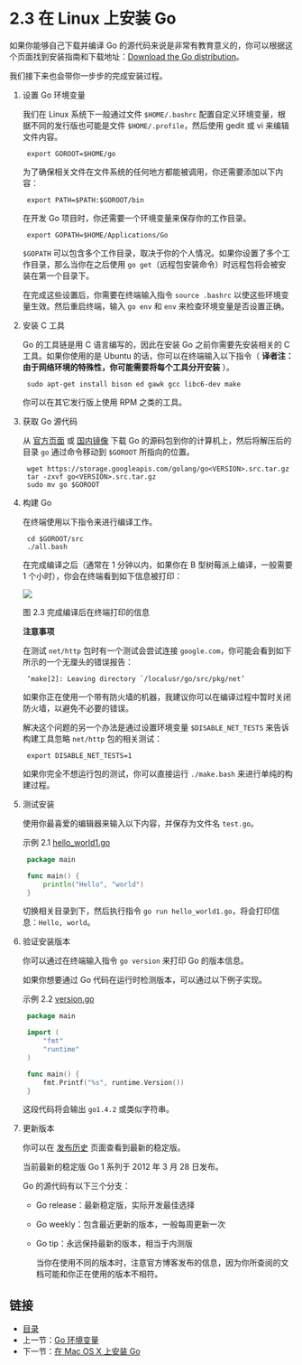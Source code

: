 # 2.3 在 Linux 上安装 Go

如果你能够自己下载并编译 Go 的源代码来说是非常有教育意义的，你可以根据这个页面找到安装指南和下载地址：[Download the Go distribution](http://golang.org/doc/install)。

我们接下来也会带你一步步的完成安装过程。

1. 设置 Go 环境变量

   我们在 Linux 系统下一般通过文件 `$HOME/.bashrc` 配置自定义环境变量，根据不同的发行版也可能是文件 `$HOME/.profile`，然后使用 gedit 或 vi 来编辑文件内容。

   ```
    export GOROOT=$HOME/go
   ```

   为了确保相关文件在文件系统的任何地方都能被调用，你还需要添加以下内容：

   ```
    export PATH=$PATH:$GOROOT/bin
   ```

   在开发 Go 项目时，你还需要一个环境变量来保存你的工作目录。

   ```
    export GOPATH=$HOME/Applications/Go
   ```

   `$GOPATH` 可以包含多个工作目录，取决于你的个人情况。如果你设置了多个工作目录，那么当你在之后使用 `go get`（远程包安装命令）时远程包将会被安装在第一个目录下。

   在完成这些设置后，你需要在终端输入指令 `source .bashrc` 以使这些环境变量生效。然后重启终端，输入 `go env` 和 `env` 来检查环境变量是否设置正确。

2. 安装 C 工具

   Go 的工具链是用 C 语言编写的，因此在安装 Go 之前你需要先安装相关的 C 工具。如果你使用的是 Ubuntu 的话，你可以在终端输入以下指令（ **译者注：由于网络环境的特殊性，你可能需要将每个工具分开安装** ）。

   ```
    sudo apt-get install bison ed gawk gcc libc6-dev make
   ```

   你可以在其它发行版上使用 RPM 之类的工具。

3. 获取 Go 源代码

   从 [官方页面](https://golang.org/dl/) 或 [国内镜像](http://www.golangtc.com/download) 下载 Go 的源码包到你的计算机上，然后将解压后的目录 `go` 通过命令移动到 `$GOROOT` 所指向的位置。

   ```
    wget https://storage.googleapis.com/golang/go<VERSION>.src.tar.gz
    tar -zxvf go<VERSION>.src.tar.gz
    sudo mv go $GOROOT
   ```

4. 构建 Go

   在终端使用以下指令来进行编译工作。

   ```
    cd $GOROOT/src
    ./all.bash
   ```

   在完成编译之后（通常在 1 分钟以内，如果你在 B 型树莓派上编译，一般需要 1 个小时），你会在终端看到如下信息被打印：

   ![](/images/2.3.allbash.png)

   图 2.3 完成编译后在终端打印的信息

   **注意事项**

   在测试 `net/http` 包时有一个测试会尝试连接 `google.com`，你可能会看到如下所示的一个无厘头的错误报告：

        ‘make[2]: Leaving directory `/localusr/go/src/pkg/net’

   如果你正在使用一个带有防火墙的机器，我建议你可以在编译过程中暂时关闭防火墙，以避免不必要的错误。

   解决这个问题的另一个办法是通过设置环境变量 `$DISABLE_NET_TESTS` 来告诉构建工具忽略 `net/http` 包的相关测试：

   ```
    export DISABLE_NET_TESTS=1
   ```

   如果你完全不想运行包的测试，你可以直接运行 `./make.bash` 来进行单纯的构建过程。

5. 测试安装

   使用你最喜爱的编辑器来输入以下内容，并保存为文件名 `test.go`。

   示例 2.1 [hello\_world1.go](examples/chapter_2/hello_world1.go)

   ```go
    package main

    func main() {
        println("Hello", "world")
    }
   ```

   切换相关目录到下，然后执行指令 `go run hello_world1.go`，将会打印信息：`Hello, world`。

6. 验证安装版本

   你可以通过在终端输入指令 `go version` 来打印 Go 的版本信息。

   如果你想要通过 Go 代码在运行时检测版本，可以通过以下例子实现。

   示例 2.2 [version.go](examples/chapter_2/version.go)

   ```go
    package main

    import (
        "fmt"
        "runtime"
    )

    func main() {
        fmt.Printf("%s", runtime.Version())
    }
   ```

   这段代码将会输出 `go1.4.2` 或类似字符串。

7. 更新版本

   你可以在 [发布历史](http://golang.org/doc/devel/release.html) 页面查看到最新的稳定版。

   当前最新的稳定版 Go 1 系列于 2012 年 3 月 28 日发布。

   Go 的源代码有以下三个分支：

   * Go release：最新稳定版，实际开发最佳选择
   * Go weekly：包含最近更新的版本，一般每周更新一次
   * Go tip：永远保持最新的版本，相当于内测版

     当你在使用不同的版本时，注意官方博客发布的信息，因为你所查阅的文档可能和你正在使用的版本不相符。

## 链接

* [目录](directory.md)
* 上一节：[Go 环境变量](02.2.md)
* 下一节：[在 Mac OS X 上安装 Go](02.4.md)



